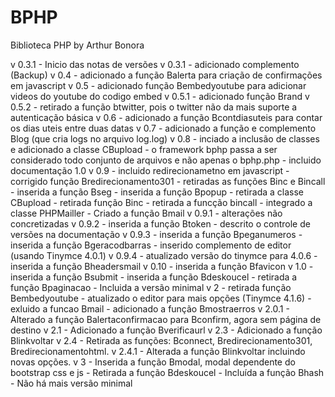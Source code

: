# BPHP
Biblioteca PHP by Arthur Bonora

v 0.3.1 - Inicio das notas de versões
v 0.3.1 - adicionado complemento (Backup)
v 0.4   - adicionado a função Balerta para criação de confirmações em javascript
v 0.5   - adicionado função Bembedyoutube para adicionar videos do youtube do codigo embed
v 0.5.1 - adicionado função Brand
v 0.5.2 - retirado a função btwitter, pois o twitter não da mais suporte a autenticação básica
v 0.6   - adicionado a função Bcontdiasuteis para contar os dias uteis entre duas datas
v 0.7   - adicionado a função e complemento Blog (que cria logs no arquivo log.log)
v 0.8   - inciado a inclusão de classes e adicionado a classe CBupload
	- o framework bphp passa a ser considerado todo conjunto de arquivos e não apenas o bphp.php
	- incluido documentação 1.0
v 0.9   - incluido redirecionametno em javascript
	- corrigido função Bredirecionamento301
	- retiradas as funções Binc e Bincall
	- inserida a função Bseg
	- inserida a função Bpopup
	- retirada a classe CBupload
	- retirada função Binc
	- retirada a funcção bincall
	- integrado a classe PHPMailler
	- Criado a função Bmail
v 0.9.1 - alterações não concretizadas
v 0.9.2 - inserida a função Btoken
	- descrito o controle de versões na documentação
v 0.9.3 - inserida a função Bpeganumeros
	- inserida a função Bgeracodbarras
	- inserido complemento de editor (usando Tinymce 4.0.1)
v 0.9.4 - atualizado versão do tinymce para 4.0.6
	- inserida a função Bheadersmail
v 0.10  - inserida a função Bfavicon
v 1.0   - inserida a função Bsubmit
	- inserida a função Bdeskoucel
	- retirada a função Bpaginacao
	- Incluida a versão minimal
v 2     - retirada função Bembedyoutube
	- atualizado o editor para mais opções (Tinymce 4.1.6)
	- exluido a funcao Bmail
	- adicionado a função Bmostraerros
v 2.0.1 - Alterado a função Balertaconfirmacao para Bconfirm, agora sem página de destino
v 2.1	- Adicionado a função Bverificaurl
v 2.3   - Adicionado a função Blinkvoltar
v 2.4	- Retirada as funções: Bconnect, Bredirecionamento301, Bredirecionamentohtml.
v 2.4.1 - Alterada a função Blinkvoltar incluindo novas opções.
v 3	- Inserida a função Bmodal, modal dependente do bootstrap css e js
	- Retirada a função Bdeskoucel
	- Incluída a função Bhash
	- Não há mais versão minimal




